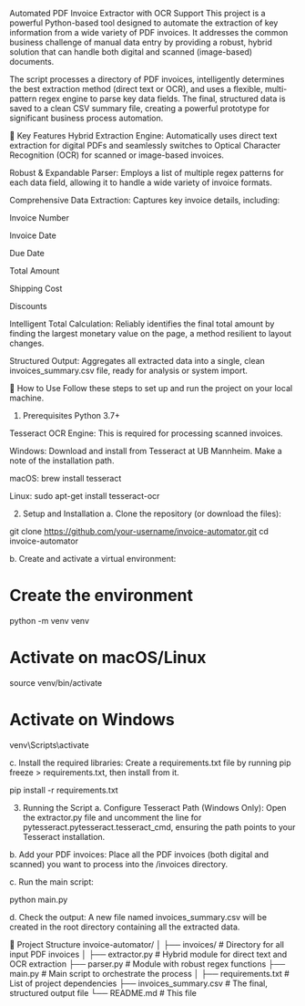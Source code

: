 Automated PDF Invoice Extractor with OCR Support
This project is a powerful Python-based tool designed to automate the extraction of key information from a wide variety of PDF invoices. It addresses the common business challenge of manual data entry by providing a robust, hybrid solution that can handle both digital and scanned (image-based) documents.

The script processes a directory of PDF invoices, intelligently determines the best extraction method (direct text or OCR), and uses a flexible, multi-pattern regex engine to parse key data fields. The final, structured data is saved to a clean CSV summary file, creating a powerful prototype for significant business process automation.

🎯 Key Features
Hybrid Extraction Engine: Automatically uses direct text extraction for digital PDFs and seamlessly switches to Optical Character Recognition (OCR) for scanned or image-based invoices.

Robust & Expandable Parser: Employs a list of multiple regex patterns for each data field, allowing it to handle a wide variety of invoice formats.

Comprehensive Data Extraction: Captures key invoice details, including:

Invoice Number

Invoice Date

Due Date

Total Amount

Shipping Cost

Discounts

Intelligent Total Calculation: Reliably identifies the final total amount by finding the largest monetary value on the page, a method resilient to layout changes.

Structured Output: Aggregates all extracted data into a single, clean invoices_summary.csv file, ready for analysis or system import.

🚀 How to Use
Follow these steps to set up and run the project on your local machine.

1. Prerequisites
Python 3.7+

Tesseract OCR Engine: This is required for processing scanned invoices.

Windows: Download and install from Tesseract at UB Mannheim. Make a note of the installation path.

macOS: brew install tesseract

Linux: sudo apt-get install tesseract-ocr

2. Setup and Installation
a. Clone the repository (or download the files):

git clone https://github.com/your-username/invoice-automator.git
cd invoice-automator

b. Create and activate a virtual environment:

# Create the environment
python -m venv venv

# Activate on macOS/Linux
source venv/bin/activate

# Activate on Windows
venv\Scripts\activate

c. Install the required libraries:
Create a requirements.txt file by running pip freeze > requirements.txt, then install from it.

pip install -r requirements.txt

3. Running the Script
a. Configure Tesseract Path (Windows Only):
Open the extractor.py file and uncomment the line for pytesseract.pytesseract.tesseract_cmd, ensuring the path points to your Tesseract installation.

b. Add your PDF invoices:
Place all the PDF invoices (both digital and scanned) you want to process into the /invoices directory.

c. Run the main script:

python main.py

d. Check the output:
A new file named invoices_summary.csv will be created in the root directory containing all the extracted data.

📂 Project Structure
invoice-automator/
│
├── invoices/                  # Directory for all input PDF invoices
│
├── extractor.py               # Hybrid module for direct text and OCR extraction
├── parser.py                  # Module with robust regex functions
├── main.py                    # Main script to orchestrate the process
│
├── requirements.txt           # List of project dependencies
├── invoices_summary.csv       # The final, structured output file
└── README.md                  # This file
